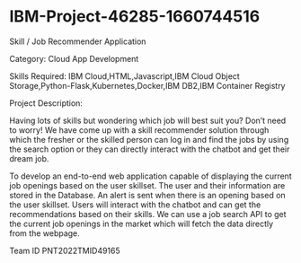 # IBM-Project-46285-1660744516 

Skill / Job Recommender Application

Category: Cloud App Development

Skills Required:
IBM Cloud,HTML,Javascript,IBM Cloud Object Storage,Python-Flask,Kubernetes,Docker,IBM DB2,IBM Container Registry

Project Description:

Having lots of skills but wondering which job will best suit you? Don’t need to worry! We have come up with a skill recommender solution through which the fresher or 
the skilled person can log in and find the jobs by using the search option or they can directly interact with the chatbot and get their dream job.

To develop an end-to-end web application capable of displaying the current job openings based on the user skillset. 
The user and their information are stored in the Database.  An alert is sent when there is an opening based on the user skillset. Users will interact with the chatbot 
and can get the recommendations based on their skills. We can use a job search API to get the current job openings in the market which will fetch the data directly from 
the webpage.


Team ID
PNT2022TMID49165

